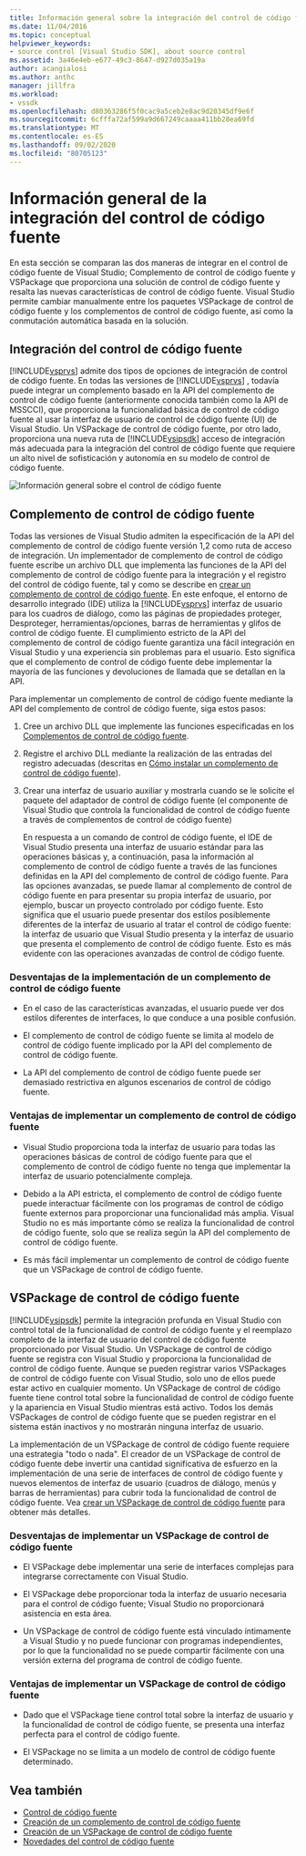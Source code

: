 ```yaml
---
title: Información general sobre la integración del control de código fuente | Microsoft Docs
ms.date: 11/04/2016
ms.topic: conceptual
helpviewer_keywords:
- source control [Visual Studio SDK], about source control
ms.assetid: 3a46e4eb-e677-49c3-8647-d927d035a19a
author: acangialosi
ms.author: anthc
manager: jillfra
ms.workload:
- vssdk
ms.openlocfilehash: d80363286f5f0cac9a5ceb2e8ac9d20345df9e6f
ms.sourcegitcommit: 6cfffa72af599a9d667249caaaa411bb28ea69fd
ms.translationtype: MT
ms.contentlocale: es-ES
ms.lasthandoff: 09/02/2020
ms.locfileid: "80705123"
---
```

# <a name="source-control-integration-overview"></a>Información general de la integración del control de código fuente
En esta sección se comparan las dos maneras de integrar en el control de código fuente de Visual Studio; Complemento de control de código fuente y VSPackage que proporciona una solución de control de código fuente y resalta las nuevas características de control de código fuente. Visual Studio permite cambiar manualmente entre los paquetes VSPackage de control de código fuente y los complementos de control de código fuente, así como la conmutación automática basada en la solución.

## <a name="source-control-integration"></a>Integración del control de código fuente
 [!INCLUDE[vsprvs](../../code-quality/includes/vsprvs_md.md)] admite dos tipos de opciones de integración de control de código fuente. En todas las versiones de [!INCLUDE[vsprvs](../../code-quality/includes/vsprvs_md.md)] , todavía puede integrar un complemento basado en la API del complemento de control de código fuente (anteriormente conocida también como la API de MSSCCI), que proporciona la funcionalidad básica de control de código fuente al usar la interfaz de usuario de control de código fuente (UI) de Visual Studio. Un VSPackage de control de código fuente, por otro lado, proporciona una nueva ruta de [!INCLUDE[vsipsdk](../../extensibility/includes/vsipsdk_md.md)] acceso de integración más adecuada para la integración del control de código fuente que requiere un alto nivel de sofisticación y autonomía en su modelo de control de código fuente.

 ![Información general sobre el control de código fuente](../../extensibility/internals/media/sourcectnrloverview.gif "SourceCtnrlOverview")

## <a name="source-control-plug-in"></a>Complemento de control de código fuente
 Todas las versiones de Visual Studio admiten la especificación de la API del complemento de control de código fuente versión 1,2 como ruta de acceso de integración. Un implementador de complemento de control de código fuente escribe un archivo DLL que implementa las funciones de la API del complemento de control de código fuente para la integración y el registro del control de código fuente, tal y como se describe en [crear un complemento de control de código fuente](../../extensibility/internals/creating-a-source-control-plug-in.md). En este enfoque, el entorno de desarrollo integrado (IDE) utiliza la [!INCLUDE[vsprvs](../../code-quality/includes/vsprvs_md.md)] interfaz de usuario para los cuadros de diálogo, como las páginas de propiedades proteger, Desproteger, herramientas/opciones, barras de herramientas y glifos de control de código fuente. El cumplimiento estricto de la API del complemento de control de código fuente garantiza una fácil integración en Visual Studio y una experiencia sin problemas para el usuario. Esto significa que el complemento de control de código fuente debe implementar la mayoría de las funciones y devoluciones de llamada que se detallan en la API.

 Para implementar un complemento de control de código fuente mediante la API del complemento de control de código fuente, siga estos pasos:

1. Cree un archivo DLL que implemente las funciones especificadas en los [Complementos de control de código fuente](../../extensibility/source-control-plug-ins.md).

2. Registre el archivo DLL mediante la realización de las entradas del registro adecuadas (descritas en [Cómo instalar un complemento de control de código fuente](../../extensibility/internals/how-to-install-a-source-control-plug-in.md)).

3. Crear una interfaz de usuario auxiliar y mostrarla cuando se le solicite el paquete del adaptador de control de código fuente (el componente de Visual Studio que controla la funcionalidad de control de código fuente a través de complementos de control de código fuente)

   En respuesta a un comando de control de código fuente, el IDE de Visual Studio presenta una interfaz de usuario estándar para las operaciones básicas y, a continuación, pasa la información al complemento de control de código fuente a través de las funciones definidas en la API del complemento de control de código fuente. Para las opciones avanzadas, se puede llamar al complemento de control de código fuente en para presentar su propia interfaz de usuario, por ejemplo, buscar un proyecto controlado por código fuente. Esto significa que el usuario puede presentar dos estilos posiblemente diferentes de la interfaz de usuario al tratar el control de código fuente: la interfaz de usuario que Visual Studio presenta y la interfaz de usuario que presenta el complemento de control de código fuente. Esto es más evidente con las operaciones avanzadas de control de código fuente.

### <a name="drawbacks-to-implementing-a-source-control-plug-in"></a>Desventajas de la implementación de un complemento de control de código fuente

- En el caso de las características avanzadas, el usuario puede ver dos estilos diferentes de interfaces, lo que conduce a una posible confusión.

- El complemento de control de código fuente se limita al modelo de control de código fuente implicado por la API del complemento de control de código fuente.

- La API del complemento de control de código fuente puede ser demasiado restrictiva en algunos escenarios de control de código fuente.

### <a name="advantages-to-implementing-a-source-control-plug-in"></a>Ventajas de implementar un complemento de control de código fuente

- Visual Studio proporciona toda la interfaz de usuario para todas las operaciones básicas de control de código fuente para que el complemento de control de código fuente no tenga que implementar la interfaz de usuario potencialmente compleja.

- Debido a la API estricta, el complemento de control de código fuente puede interactuar fácilmente con los programas de control de código fuente externos para proporcionar una funcionalidad más amplia. Visual Studio no es más importante cómo se realiza la funcionalidad de control de código fuente, solo que se realiza según la API del complemento de control de código fuente.

- Es más fácil implementar un complemento de control de código fuente que un VSPackage de control de código fuente.

## <a name="source-control-vspackage"></a>VSPackage de control de código fuente
 [!INCLUDE[vsipsdk](../../extensibility/includes/vsipsdk_md.md)] permite la integración profunda en Visual Studio con control total de la funcionalidad de control de código fuente y el reemplazo completo de la interfaz de usuario del control de código fuente proporcionado por Visual Studio. Un VSPackage de control de código fuente se registra con Visual Studio y proporciona la funcionalidad de control de código fuente. Aunque se pueden registrar varios VSPackages de control de código fuente con Visual Studio, solo uno de ellos puede estar activo en cualquier momento. Un VSPackage de control de código fuente tiene control total sobre la funcionalidad de control de código fuente y la apariencia en Visual Studio mientras está activo. Todos los demás VSPackages de control de código fuente que se pueden registrar en el sistema están inactivos y no mostrarán ninguna interfaz de usuario.

 La implementación de un VSPackage de control de código fuente requiere una estrategia "todo o nada". El creador de un VSPackage de control de código fuente debe invertir una cantidad significativa de esfuerzo en la implementación de una serie de interfaces de control de código fuente y nuevos elementos de interfaz de usuario (cuadros de diálogo, menús y barras de herramientas) para cubrir toda la funcionalidad de control de código fuente. Vea [crear un VSPackage de control de código fuente](../../extensibility/internals/creating-a-source-control-vspackage.md) para obtener más detalles.

### <a name="drawbacks-to-implementing-a-source-control-vspackage"></a>Desventajas de implementar un VSPackage de control de código fuente

- El VSPackage debe implementar una serie de interfaces complejas para integrarse correctamente con Visual Studio.

- El VSPackage debe proporcionar toda la interfaz de usuario necesaria para el control de código fuente; Visual Studio no proporcionará asistencia en esta área.

- Un VSPackage de control de código fuente está vinculado íntimamente a Visual Studio y no puede funcionar con programas independientes, por lo que la funcionalidad no se puede compartir fácilmente con una versión externa del programa de control de código fuente.

### <a name="advantages-to-implementing-a-source-control-vspackage"></a>Ventajas de implementar un VSPackage de control de código fuente

- Dado que el VSPackage tiene control total sobre la interfaz de usuario y la funcionalidad de control de código fuente, se presenta una interfaz perfecta para el control de código fuente.

- El VSPackage no se limita a un modelo de control de código fuente determinado.

## <a name="see-also"></a>Vea también
- [Control de código fuente](../../extensibility/internals/source-control.md)
- [Creación de un complemento de control de código fuente](../../extensibility/internals/creating-a-source-control-plug-in.md)
- [Creación de un VSPackage de control de código fuente](../../extensibility/internals/creating-a-source-control-vspackage.md)
- [Novedades del control de código fuente](../../extensibility/internals/what-s-new-in-source-control.md)
